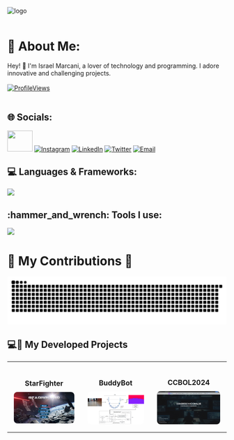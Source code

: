 ![logo](https://user-images.githubusercontent.com/59575502/127335491-fdba1874-e943-4d3c-ab8c-678ffe22f8b8.png)<br><br>

# 💫 About Me:
Hey! 👋 I'm Israel Marcani, a lover of technology and programming. I adore innovative and challenging projects.<br><br>
[![ProfileViews](https://komarev.com/ghpvc/?username=marcanii&color=blue&style=flat)](https://komarev.com/ghpvc/?username=marcanii)
<br><br>

<div align="left">
<h2>🌐 Socials:</h2>
  
[<a href="https://facebook.com/marcanii02"><img src="https://raw.githubusercontent.com/rahuldkjain/github-profile-readme-generator/master/src/images/icons/Social/facebook.svg" height="48" width="58"/></a>](https://facebook.com/abel.marcani.5)
[![Instagram](https://skillicons.dev/icons?i=instagram)](https://instagram.com/marcanii02)
[![LinkedIn](https://skillicons.dev/icons?i=linkedin)](https://linkedin.com/in/marcanii)
[![Twitter](https://skillicons.dev/icons?i=twitter)](https://twitter.com/israel_marcani)
[![Email](https://skillicons.dev/icons?i=gmail)](mailto:israelmarcani10@gmail.com)
</div>

<h2 align="left">💻 Languages & Frameworks:</h2>
<p align="left">
    <img src="https://skillicons.dev/icons?i=py,pytorch,html,css,js,ts,nestjs,nextjs,postgres,mysql,php,laravel,cpp,java" />
</p>

<h2 align="left">:hammer_and_wrench: Tools I use:</h2>
<p align="left">
    <img src="https://skillicons.dev/icons?i=git,github,gitlab,vscode,linux,windows,sublime,stackoverflow" />
</p>

<div align="left">
  <h1>🐍 My Contributions 🐍</h1>
  
  ![Snake animation](https://github.com/marcanii/marcanii/blob/output/github-contribution-grid-snake-dark.svg)
  
</div>


## 💻🚀 My Developed Projects
<div align="left">
  <table cellspacing="0" cellpadding="0" style="border-collapse: collapse;">
    <tr>
      <td align="center" style="padding: 15px; border: none;">
        <h4 style="font-size: 16px; margin-bottom: 10px; font-weight: bold;">StarFighter</h4>
        <a href="https://github.com/marcanii/Proyecto-Final-StarFighter">
          <img src="https://github.com/marcanii/Proyecto-Final-StarFighter/blob/master/screenshot01.png" alt="StarFighter" width="250" style="border-radius: 8px; max-height: 200px; object-fit: cover;">
        </a>
      </td>
      <td align="center" style="padding: 15px; border: none;">
        <h4 style="font-size: 16px; margin-bottom: 10px; font-weight: bold;">BuddyBot</h4>
        <a href="https://github.com/marcanii/Proyecto-SIS330">
          <img src="https://github.com/marcanii/Proyecto-SIS330/blob/main/screenshot01.png" alt="BuddyBot" width="250" style="border-radius: 8px; max-height: 200px; object-fit: cover;">
        </a>
      </td>
      <td align="center" style="padding: 15px; border: none;">
        <h4 style="font-size: 16px; margin-bottom: 10px; font-weight: bold;">CCBOL2024</h4>
        <a href="https://github.com/marcanii/proyecto-ccbol2024">
          <img src="https://github.com/marcanii/proyecto-ccbol2024/blob/main/screenshots/screenshots01.png" alt="CCBOL2024" width="250" style="border-radius: 8px; max-height: 200px; object-fit: cover;">
        </a>
      </td>
    </tr>
  </table>
</div>
